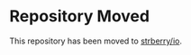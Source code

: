 # Repository Moved

This repository has been moved to [strberry/io](https://github.com/strberry/io).
